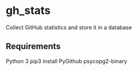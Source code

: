 # gh_stats
Collect GitHub statistics and store it in a database


## Requirements
Python 3
pip3 install PyGithub psycopg2-binary
